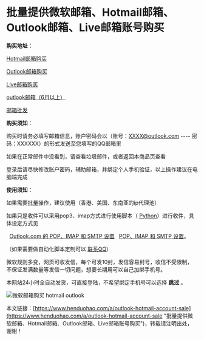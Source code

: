 # 批量提供微软邮箱、Hotmail邮箱、Outlook邮箱、Live邮箱账号购买
**购买地址：**  
[Hotmail邮箱购买](https://www.henduohao.com/product/1037.html "Hotmail邮箱购买")

[Outlook邮箱购买](https://www.henduohao.com/product/1038.html "Outlook邮箱购买")

[Live邮箱购买](https://www.henduohao.com/product/1039.html "Live邮箱购买")

[outlook邮箱（6月以上）](https://www.henduohao.com/product/1051.html "outlook邮箱（6月以上）购买")

[邮箱批发](https://www.henduohao.com/tag/wholesale-email "邮箱购买 Gmail邮箱 跨境电商 邮件营销 outlook hotmail 亚马逊账号 小号购买 邮箱批发")




**购买须知**：

购买时请务必填写邮箱信息，账户密码会以（账号：XXXX@outlook.com ---- 密码：XXXXXX）的形式发送至您填写的QQ邮箱里

如果在正常邮件中没看到，请查看垃圾邮件，或者返回本商品页查看

登录后请尽快修改账户密码，辅助邮箱，并绑定个人手机验证，以上操作建议在电脑端完成




**使用须知**：

如果需要批量操作，建议使用（香港、美国、东南亚的ip代理池）

如果只是收件可以采用pop3、imap方式进行使用脚本（ [Python](https://github.com/zhangyunhao116/zmail)）进行收件，具体设定方式见  

  [Outlook.com 的 POP、IMAP 和 SMTP 设置](https://support.microsoft.com/zh-cn/office/outlook-com-%E7%9A%84-pop-imap-%E5%92%8C-smtp-%E8%AE%BE%E7%BD%AE-d088b986-291d-42b8-9564-9c414e2aa040)   [POP、IMAP 和 SMTP 设置](https://support.microsoft.com/zh-cn/office/pop-imap-%E5%92%8C-smtp-%E8%AE%BE%E7%BD%AE-8361e398-8af4-4e97-b147-6c6c4ac95353)。

（如果需要做自动化脚本定制可以 [联系QQ](https://wpa.qq.com/msgrd?v=3&uin=528931380&site=qq&menu=yes)）

微软规则多变，网页可收发信，每个可发10封，发信容易封号，收信不受限制，不保证发满数量等发信一切问题，想要长期用可以自己加绑手机号。

本网站24小时全自动发货，可直接登陆，不希望绑定手机号可以选择 **跳过** 。

![微软邮箱购买 hotmail outlook](https://p3-juejin.byteimg.com/tos-cn-i-k3u1fbpfcp/b07cb17b45f145e884976e2e51fffe16~tplv-k3u1fbpfcp-zoom-1.image)







本文链接：[https://www.henduohao.com/a/outlook-hotmail-account-sale](https://www.henduohao.com/a/outlook-hotmail-account-sale "批量提供微软邮箱、Hotmail邮箱、Outlook邮箱、Live邮箱账号购买")，转载请注明出处，谢谢！